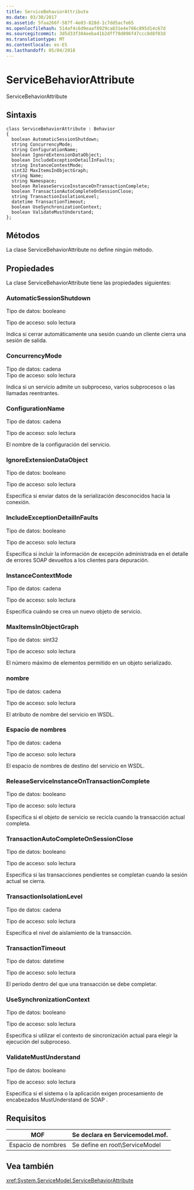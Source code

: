 ```yaml
---
title: ServiceBehaviorAttribute
ms.date: 03/30/2017
ms.assetid: 5faa266f-587f-4e03-828d-1c7dd5acfe65
ms.openlocfilehash: 514af4c6d9eaaf8929ca831e4e786c895d14c67d
ms.sourcegitcommit: 3d5d33f384eeba41b2dff79d096f47ccc8d8f03d
ms.translationtype: MT
ms.contentlocale: es-ES
ms.lasthandoff: 05/04/2018
---
```

# <a name="servicebehaviorattribute"></a>ServiceBehaviorAttribute
ServiceBehaviorAttribute  
  
## <a name="syntax"></a>Sintaxis  
  
```  
class ServiceBehaviorAttribute : Behavior  
{  
  boolean AutomaticSessionShutdown;  
  string ConcurrencyMode;  
  string ConfigurationName;  
  boolean IgnoreExtensionDataObject;  
  boolean IncludeExceptionDetailInFaults;  
  string InstanceContextMode;  
  sint32 MaxItemsInObjectGraph;  
  string Name;  
  string Namespace;  
  boolean ReleaseServiceInstanceOnTransactionComplete;  
  boolean TransactionAutoCompleteOnSessionClose;  
  string TransactionIsolationLevel;  
  datetime TransactionTimeout;  
  boolean UseSynchronizationContext;  
  boolean ValidateMustUnderstand;  
};  
```  
  
## <a name="methods"></a>Métodos  
 La clase ServiceBehaviorAttribute no define ningún método.  
  
## <a name="properties"></a>Propiedades  
 La clase ServiceBehaviorAttribute tiene las propiedades siguientes:  
  
### <a name="automaticsessionshutdown"></a>AutomaticSessionShutdown  
 Tipo de datos: booleano  
  
 Tipo de acceso: solo lectura  
  
 Indica si cerrar automáticamente una sesión cuando un cliente cierra una sesión de salida.  
  
### <a name="concurrencymode"></a>ConcurrencyMode  
 Tipo de datos: cadena  
Tipo de acceso: solo lectura  
  
 Indica si un servicio admite un subproceso, varios subprocesos o las llamadas reentrantes.  
  
### <a name="configurationname"></a>ConfigurationName  
 Tipo de datos: cadena  
  
 Tipo de acceso: solo lectura  
  
 El nombre de la configuración del servicio.  
  
### <a name="ignoreextensiondataobject"></a>IgnoreExtensionDataObject  
 Tipo de datos: booleano  
  
 Tipo de acceso: solo lectura  
  
 Especifica si enviar datos de la serialización desconocidos hacia la conexión.  
  
### <a name="includeexceptiondetailinfaults"></a>IncludeExceptionDetailInFaults  
 Tipo de datos: booleano  
  
 Tipo de acceso: solo lectura  
  
 Especifica si incluir la información de excepción administrada en el detalle de errores  SOAP devueltos a los clientes para depuración.  
  
### <a name="instancecontextmode"></a>InstanceContextMode  
 Tipo de datos: cadena  
  
 Tipo de acceso: solo lectura  
  
 Especifica cuándo se crea un nuevo objeto de servicio.  
  
### <a name="maxitemsinobjectgraph"></a>MaxItemsInObjectGraph  
 Tipo de datos: sint32  
  
 Tipo de acceso: solo lectura  
  
 El número máximo de elementos permitido en un objeto serializado.  
  
### <a name="name"></a>nombre  
 Tipo de datos: cadena  
  
 Tipo de acceso: solo lectura  
  
 El atributo de nombre del servicio en WSDL.  
  
### <a name="namespace"></a>Espacio de nombres  
 Tipo de datos: cadena  
  
 Tipo de acceso: solo lectura  
  
 El espacio de nombres de destino del servicio en WSDL.  
  
### <a name="releaseserviceinstanceontransactioncomplete"></a>ReleaseServiceInstanceOnTransactionComplete  
 Tipo de datos: booleano  
  
 Tipo de acceso: solo lectura  
  
 Especifica si el objeto de servicio se recicla cuando la transacción actual completa.  
  
### <a name="transactionautocompleteonsessionclose"></a>TransactionAutoCompleteOnSessionClose  
 Tipo de datos: booleano  
  
 Tipo de acceso: solo lectura  
  
 Especifica si las transacciones pendientes se completan cuando la sesión actual se cierra.  
  
### <a name="transactionisolationlevel"></a>TransactionIsolationLevel  
 Tipo de datos: cadena  
  
 Tipo de acceso: solo lectura  
  
 Especifica el nivel de aislamiento de la transacción.  
  
### <a name="transactiontimeout"></a>TransactionTimeout  
 Tipo de datos: datetime  
  
 Tipo de acceso: solo lectura  
  
 El período dentro del que una transacción se debe completar.  
  
### <a name="usesynchronizationcontext"></a>UseSynchronizationContext  
 Tipo de datos: booleano  
  
 Tipo de acceso: solo lectura  
  
 Especifica si utilizar el contexto de sincronización actual para elegir la ejecución del subproceso.  
  
### <a name="validatemustunderstand"></a>ValidateMustUnderstand  
 Tipo de datos: booleano  
  
 Tipo de acceso: solo lectura  
  
 Especifica si el sistema o la aplicación exigen procesamiento de encabezados MustUnderstand de SOAP .  
  
## <a name="requirements"></a>Requisitos  
  
|MOF|Se declara en Servicemodel.mof.|  
|---------|-----------------------------------|  
|Espacio de nombres|Se define en root\ServiceModel|  
  
## <a name="see-also"></a>Vea también  
 <xref:System.ServiceModel.ServiceBehaviorAttribute>

